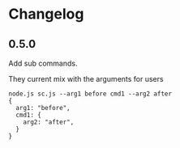 # Changelog

## 0.5.0

Add sub commands.

They current mix with the arguments for users

```
node.js sc.js --arg1 before cmd1 --arg2 after
{
  arg1: "before",
  cmd1: {
    arg2: "after",
  }
}
```
